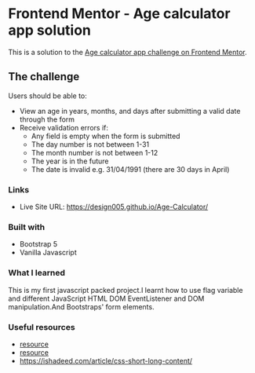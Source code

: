 # Frontend Mentor - Age calculator app solution

This is a solution to the [Age calculator app challenge on Frontend Mentor](https://www.frontendmentor.io/challenges/age-calculator-app-dF9DFFpj-Q).

## The challenge

Users should be able to:

- View an age in years, months, and days after submitting a valid date through the form
- Receive validation errors if:
  - Any field is empty when the form is submitted
  - The day number is not between 1-31
  - The month number is not between 1-12
  - The year is in the future
  - The date is invalid e.g. 31/04/1991 (there are 30 days in April)


### Links

- Live Site URL: https://design005.github.io/Age-Calculator/

### Built with

- Bootstrap 5
- Vanilla Javascript

### What I learned

This is my first javascript packed project.I learnt how to use flag variable and different JavaScript HTML DOM EventListener and DOM manipulation.And Bootstraps' form elements.  

### Useful resources

- [resource ](https://chat.openai.com/)
- [resource ](https://stackoverflow.com/)
- https://ishadeed.com/article/css-short-long-content/


